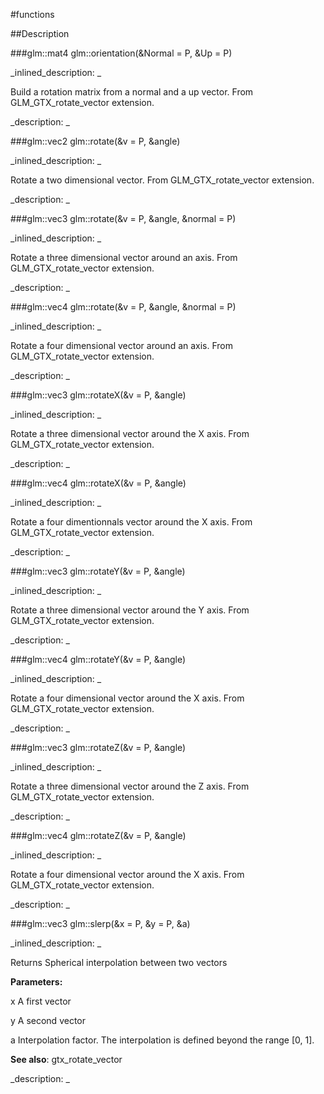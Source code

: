 #functions


<!--
_visible: True_
_advanced: False_
-->

##Description





<!----------------------------------------------------------------------------->

###glm::mat4 glm::orientation(&Normal = P, &Up = P)

<!--
_syntax: glm::orientation(&Normal = P, &Up = P)_
_name: glm::orientation_
_returns: glm::mat4_
_returns_description: _
_parameters: const glm::vec3 &Normal=P, const glm::vec3 &Up=P_
_version_started: 0.10.0_
_version_deprecated: _
_summary: _
_constant: False_
_static: False_
_visible: True_
_advanced: False_
-->

_inlined_description: _

 Build a rotation matrix from a normal and a up vector.
 From GLM_GTX_rotate_vector extension.





_description: _







<!----------------------------------------------------------------------------->

###glm::vec2 glm::rotate(&v = P, &angle)

<!--
_syntax: glm::rotate(&v = P, &angle)_
_name: glm::rotate_
_returns: glm::vec2_
_returns_description: _
_parameters: const glm::vec2 &v=P, const T &angle_
_version_started: 0.10.0_
_version_deprecated: _
_summary: _
_constant: False_
_static: False_
_visible: True_
_advanced: False_
-->

_inlined_description: _

 Rotate a two dimensional vector.
 From GLM_GTX_rotate_vector extension.





_description: _







<!----------------------------------------------------------------------------->

###glm::vec3 glm::rotate(&v = P, &angle, &normal = P)

<!--
_syntax: glm::rotate(&v = P, &angle, &normal = P)_
_name: glm::rotate_
_returns: glm::vec3_
_returns_description: _
_parameters: const glm::vec3 &v=P, const T &angle, const glm::vec3 &normal=P_
_version_started: 0.10.0_
_version_deprecated: _
_summary: _
_constant: False_
_static: False_
_visible: True_
_advanced: False_
-->

_inlined_description: _

 Rotate a three dimensional vector around an axis.
 From GLM_GTX_rotate_vector extension.





_description: _







<!----------------------------------------------------------------------------->

###glm::vec4 glm::rotate(&v = P, &angle, &normal = P)

<!--
_syntax: glm::rotate(&v = P, &angle, &normal = P)_
_name: glm::rotate_
_returns: glm::vec4_
_returns_description: _
_parameters: const glm::vec4 &v=P, const T &angle, const glm::vec3 &normal=P_
_version_started: 0.10.0_
_version_deprecated: _
_summary: _
_constant: False_
_static: False_
_visible: True_
_advanced: False_
-->

_inlined_description: _

 Rotate a four dimensional vector around an axis.
 From GLM_GTX_rotate_vector extension.





_description: _







<!----------------------------------------------------------------------------->

###glm::vec3 glm::rotateX(&v = P, &angle)

<!--
_syntax: glm::rotateX(&v = P, &angle)_
_name: glm::rotateX_
_returns: glm::vec3_
_returns_description: _
_parameters: const glm::vec3 &v=P, const T &angle_
_version_started: 0.10.0_
_version_deprecated: _
_summary: _
_constant: False_
_static: False_
_visible: True_
_advanced: False_
-->

_inlined_description: _

 Rotate a three dimensional vector around the X axis.
 From GLM_GTX_rotate_vector extension.





_description: _







<!----------------------------------------------------------------------------->

###glm::vec4 glm::rotateX(&v = P, &angle)

<!--
_syntax: glm::rotateX(&v = P, &angle)_
_name: glm::rotateX_
_returns: glm::vec4_
_returns_description: _
_parameters: const glm::vec4 &v=P, const T &angle_
_version_started: 0.10.0_
_version_deprecated: _
_summary: _
_constant: False_
_static: False_
_visible: True_
_advanced: False_
-->

_inlined_description: _

 Rotate a four dimentionnals vector around the X axis.
 From GLM_GTX_rotate_vector extension.





_description: _







<!----------------------------------------------------------------------------->

###glm::vec3 glm::rotateY(&v = P, &angle)

<!--
_syntax: glm::rotateY(&v = P, &angle)_
_name: glm::rotateY_
_returns: glm::vec3_
_returns_description: _
_parameters: const glm::vec3 &v=P, const T &angle_
_version_started: 0.10.0_
_version_deprecated: _
_summary: _
_constant: False_
_static: False_
_visible: True_
_advanced: False_
-->

_inlined_description: _

 Rotate a three dimensional vector around the Y axis.
 From GLM_GTX_rotate_vector extension.





_description: _







<!----------------------------------------------------------------------------->

###glm::vec4 glm::rotateY(&v = P, &angle)

<!--
_syntax: glm::rotateY(&v = P, &angle)_
_name: glm::rotateY_
_returns: glm::vec4_
_returns_description: _
_parameters: const glm::vec4 &v=P, const T &angle_
_version_started: 0.10.0_
_version_deprecated: _
_summary: _
_constant: False_
_static: False_
_visible: True_
_advanced: False_
-->

_inlined_description: _

 Rotate a four dimensional vector around the X axis.
 From GLM_GTX_rotate_vector extension.





_description: _







<!----------------------------------------------------------------------------->

###glm::vec3 glm::rotateZ(&v = P, &angle)

<!--
_syntax: glm::rotateZ(&v = P, &angle)_
_name: glm::rotateZ_
_returns: glm::vec3_
_returns_description: _
_parameters: const glm::vec3 &v=P, const T &angle_
_version_started: 0.10.0_
_version_deprecated: _
_summary: _
_constant: False_
_static: False_
_visible: True_
_advanced: False_
-->

_inlined_description: _

 Rotate a three dimensional vector around the Z axis.
 From GLM_GTX_rotate_vector extension.





_description: _







<!----------------------------------------------------------------------------->

###glm::vec4 glm::rotateZ(&v = P, &angle)

<!--
_syntax: glm::rotateZ(&v = P, &angle)_
_name: glm::rotateZ_
_returns: glm::vec4_
_returns_description: _
_parameters: const glm::vec4 &v=P, const T &angle_
_version_started: 0.10.0_
_version_deprecated: _
_summary: _
_constant: False_
_static: False_
_visible: True_
_advanced: False_
-->

_inlined_description: _

 Rotate a four dimensional vector around the X axis.
 From GLM_GTX_rotate_vector extension.





_description: _







<!----------------------------------------------------------------------------->

###glm::vec3 glm::slerp(&x = P, &y = P, &a)

<!--
_syntax: glm::slerp(&x = P, &y = P, &a)_
_name: glm::slerp_
_returns: glm::vec3_
_returns_description: _
_parameters: const glm::vec3 &x=P, const glm::vec3 &y=P, const T &a_
_version_started: 0.10.0_
_version_deprecated: _
_summary: _
_constant: False_
_static: False_
_visible: True_
_advanced: False_
-->

_inlined_description: _

Returns Spherical interpolation between two vectors


**Parameters:**

x A first vector

y A second vector

a Interpolation factor. The interpolation is defined beyond the range [0, 1].


**See also**: gtx_rotate_vector





_description: _







<!----------------------------------------------------------------------------->


